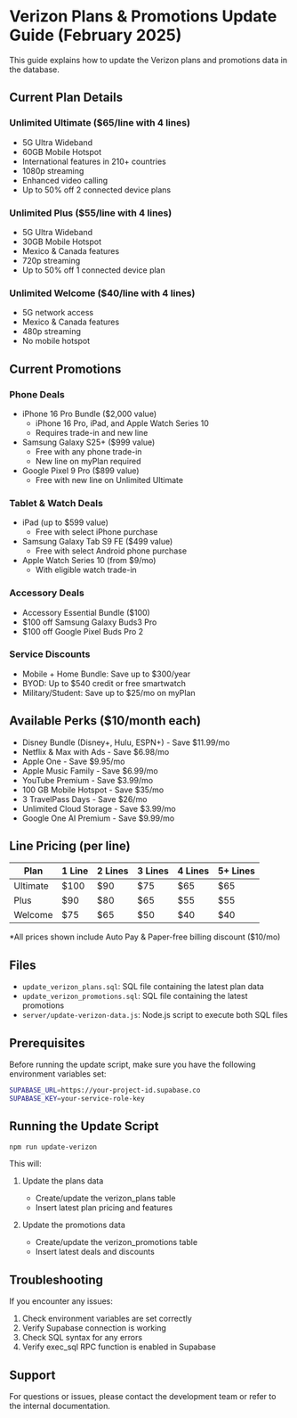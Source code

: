 # Verizon Plans & Promotions Update Guide (February 2025)

This guide explains how to update the Verizon plans and promotions data in the database.

## Current Plan Details

### Unlimited Ultimate ($65/line with 4 lines)
- 5G Ultra Wideband
- 60GB Mobile Hotspot
- International features in 210+ countries
- 1080p streaming
- Enhanced video calling
- Up to 50% off 2 connected device plans

### Unlimited Plus ($55/line with 4 lines)
- 5G Ultra Wideband
- 30GB Mobile Hotspot
- Mexico & Canada features
- 720p streaming
- Up to 50% off 1 connected device plan

### Unlimited Welcome ($40/line with 4 lines)
- 5G network access
- Mexico & Canada features
- 480p streaming
- No mobile hotspot

## Current Promotions

### Phone Deals
- iPhone 16 Pro Bundle ($2,000 value)
  - iPhone 16 Pro, iPad, and Apple Watch Series 10
  - Requires trade-in and new line
- Samsung Galaxy S25+ ($999 value)
  - Free with any phone trade-in
  - New line on myPlan required
- Google Pixel 9 Pro ($899 value)
  - Free with new line on Unlimited Ultimate

### Tablet & Watch Deals
- iPad (up to $599 value)
  - Free with select iPhone purchase
- Samsung Galaxy Tab S9 FE ($499 value)
  - Free with select Android phone purchase
- Apple Watch Series 10 (from $9/mo)
  - With eligible watch trade-in

### Accessory Deals
- Accessory Essential Bundle ($100)
- $100 off Samsung Galaxy Buds3 Pro
- $100 off Google Pixel Buds Pro 2

### Service Discounts
- Mobile + Home Bundle: Save up to $300/year
- BYOD: Up to $540 credit or free smartwatch
- Military/Student: Save up to $25/mo on myPlan

## Available Perks ($10/month each)
- Disney Bundle (Disney+, Hulu, ESPN+) - Save $11.99/mo
- Netflix & Max with Ads - Save $6.98/mo
- Apple One - Save $9.95/mo
- Apple Music Family - Save $6.99/mo
- YouTube Premium - Save $3.99/mo
- 100 GB Mobile Hotspot - Save $35/mo
- 3 TravelPass Days - Save $26/mo
- Unlimited Cloud Storage - Save $3.99/mo
- Google One AI Premium - Save $9.99/mo

## Line Pricing (per line)

| Plan              | 1 Line | 2 Lines | 3 Lines | 4 Lines | 5+ Lines |
|-------------------|--------|---------|---------|---------|-----------|
| Ultimate          | $100   | $90     | $75     | $65     | $65      |
| Plus             | $90    | $80     | $65     | $55     | $55      |
| Welcome          | $75    | $65     | $50     | $40     | $40      |

*All prices shown include Auto Pay & Paper-free billing discount ($10/mo)

## Files

- `update_verizon_plans.sql`: SQL file containing the latest plan data
- `update_verizon_promotions.sql`: SQL file containing the latest promotions
- `server/update-verizon-data.js`: Node.js script to execute both SQL files

## Prerequisites

Before running the update script, make sure you have the following environment variables set:

```bash
SUPABASE_URL=https://your-project-id.supabase.co
SUPABASE_KEY=your-service-role-key
```

## Running the Update Script

```bash
npm run update-verizon
```

This will:
1. Update the plans data
   - Create/update the verizon_plans table
   - Insert latest plan pricing and features
   
2. Update the promotions data
   - Create/update the verizon_promotions table
   - Insert latest deals and discounts

## Troubleshooting

If you encounter any issues:
1. Check environment variables are set correctly
2. Verify Supabase connection is working
3. Check SQL syntax for any errors
4. Verify exec_sql RPC function is enabled in Supabase

## Support

For questions or issues, please contact the development team or refer to the internal documentation.
